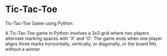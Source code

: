 # Tic-Tac-Toe
Tic-Tac-Toe Game using Python.

A Tic-Tac-Toe game in Python involves a 3x3 grid where two players alternate marking spaces with 'X' and 'O'. The game ends when one player aligns three marks horizontally, vertically, or diagonally, or the board fills without a winner
